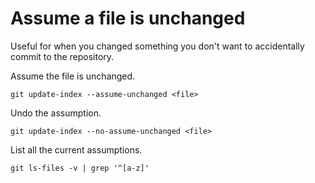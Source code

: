 # Assume a file is unchanged

Useful for when you changed something you don't want to accidentally commit to the repository.


Assume the file is unchanged.
```
git update-index --assume-unchanged <file>
```

Undo the assumption.
```
git update-index --no-assume-unchanged <file>
```

List all the current assumptions.
```
git ls-files -v | grep '^[a-z]'
```
